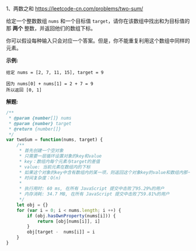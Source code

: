 1、两数之和 https://leetcode-cn.com/problems/two-sum/

给定一个整数数组 `nums` 和一个目标值 `target`，请你在该数组中找出和为目标值的那 **两个** 整数，并返回他们的数组下标。

你可以假设每种输入只会对应一个答案。但是，你不能重复利用这个数组中同样的元素。

**示例:**

```
给定 nums = [2, 7, 11, 15], target = 9

因为 nums[0] + nums[1] = 2 + 7 = 9
所以返回 [0, 1]
```
**解题:**

```js
/**
 * @param {number[]} nums
 * @param {number} target
 * @return {number[]}
 */
var twoSum = function(nums, target) {
    /**
     * 首先创建一个空对象
     * 只需要一层循环设置对象的key和value
     * key：数组内每个元素与target的差值
     * value: 当前元素在数组内的下标
     * 如果这个对象的key中含有数组内的某一项，则返回这个对象key的value和数组内那一项的下标
     * 时间复杂度：O(n)
     * 
     * 执行用时: 60 ms, 在所有 JavaScript 提交中击败了95.29%的用户
     * 内存消耗: 34.7 MB, 在所有 JavaScript 提交中击败了59.81%的用户
     */
    let obj = {}
    for (var i = 0; i < nums.length; i ++) {
        if (obj.hasOwnProperty(nums[i])) {
            return [obj[nums[i]], i]
        }
        obj[target -  nums[i]] = i
    }
}
```
